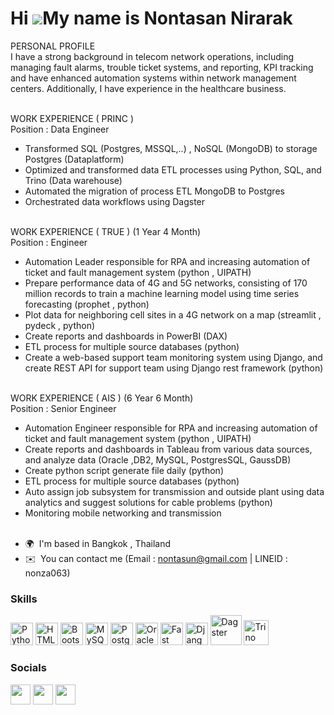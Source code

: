 Hi ![](https://user-images.githubusercontent.com/18350557/176309783-0785949b-9127-417c-8b55-ab5a4333674e.gif)My name is Nontasan Nirarak
========================================================================================================================================
PERSONAL PROFILE<br />
  I have a strong background in telecom network operations, including managing fault alarms, trouble ticket systems, and reporting, KPI tracking and have enhanced automation systems within network management centers. Additionally, I have experience in the healthcare business.
<br /><br />

WORK EXPERIENCE ( PRINC )<br />
Position : Data Engineer
  - Transformed SQL (Postgres, MSSQL,..) , NoSQL (MongoDB) to storage Postgres (Dataplatform)
  - Optimized and transformed data ETL processes using Python, SQL, and Trino (Data warehouse)
  - Automated the migration of process ETL MongoDB to Postgres
  - Orchestrated data workflows using Dagster
<br /><br />

WORK EXPERIENCE ( TRUE ) (1 Year 4 Month)<br />
Position : Engineer
  - Automation Leader responsible for RPA and increasing automation of ticket and fault management system (python , UIPATH)
  - Prepare performance data of 4G and 5G networks, consisting of 170 million records to train a machine learning model using time series forecasting (prophet , python)
  - Plot data for neighboring cell sites in a 4G network on a map (streamlit , pydeck , python)
  - Create reports and dashboards in PowerBI (DAX)
  - ETL process for multiple source databases (python)
  - Create a web-based support team monitoring system using Django, and create REST API for support team using Django rest framework (python)
<br /><br />

WORK EXPERIENCE ( AIS ) (6 Year 6 Month)<br />
Position : Senior Engineer
  - Automation Engineer responsible for RPA and increasing automation of ticket and fault management system (python , UIPATH)
  - Create reports and dashboards in Tableau from various data sources, and analyze data (Oracle ,DB2, MySQL, PostgresSQL, GaussDB)
  - Create python script generate file daily (python)
  - ETL process for multiple source databases (python)
  - Auto assign job subsystem for transmission and outside plant using data analytics and suggest solutions for cable problems (python)
  - Monitoring mobile networking and transmission
<br /><br />


* 🌍  I'm based in Bangkok , Thailand
* ✉️  You can contact me (Email : nontasun@gmail.com | LINEID : nonza063)

### Skills
<p align="left">
<a href="https://www.python.org/" target="_blank" rel="noreferrer"><img src="https://raw.githubusercontent.com/danielcranney/readme-generator/main/public/icons/skills/python-colored.svg" width="36" height="36" alt="Python" /></a>
<a href="https://developer.mozilla.org/en-US/docs/Glossary/HTML5" target="_blank" rel="noreferrer"><img src="https://raw.githubusercontent.com/danielcranney/readme-generator/main/public/icons/skills/html5-colored.svg" width="36" height="36" alt="HTML5" /></a>
<a href="https://getbootstrap.com/" target="_blank" rel="noreferrer"><img src="https://raw.githubusercontent.com/danielcranney/readme-generator/main/public/icons/skills/bootstrap-colored.svg" width="36" height="36" alt="Bootstrap" /></a>
<a href="https://www.mysql.com/" target="_blank" rel="noreferrer"><img src="https://raw.githubusercontent.com/danielcranney/readme-generator/main/public/icons/skills/mysql-colored.svg" width="36" height="36" alt="MySQL" /></a>
<a href="https://www.postgresql.org/" target="_blank" rel="noreferrer"><img src="https://raw.githubusercontent.com/danielcranney/readme-generator/main/public/icons/skills/postgresql-colored.svg" width="36" height="36" alt="PostgreSQL" /></a>
<a href="https://www.oracle.com/uk/index.html" target="_blank" rel="noreferrer"><img src="https://raw.githubusercontent.com/danielcranney/readme-generator/main/public/icons/skills/oracle-colored.svg" width="36" height="36" alt="Oracle" /></a>
<a href="https://fastapi.tiangolo.com/" target="_blank" rel="noreferrer"><img src="https://raw.githubusercontent.com/danielcranney/readme-generator/main/public/icons/skills/fastapi-colored.svg" width="36" height="36" alt="Fast API" /></a>
<a href="https://www.djangoproject.com/" target="_blank" rel="noreferrer"><img src="https://raw.githubusercontent.com/danielcranney/readme-generator/main/public/icons/skills/django-colored-dark.svg" width="36" height="36" alt="Django" /></a>
<a href="https://dagster.io" target="_blank" rel="noreferrer"><img src="https://github.com/nonewja063/nonewja063/assets/109946116/cf39338c-23eb-419c-ad94-409251acb27e" width="50" height="48" alt="Dagster" /></a>
<a href="https://trino.io" target="_blank" rel="noreferrer"><img src="https://github.com/nonewja063/nonewja063/assets/109946116/36f17c71-4a79-45b8-a3ea-51ddaf7c4e56" width="40" height="40" alt="Trino" /></a>
</p>

### Socials

<p align="left"> <a href="https://www.facebook.com/nontasun" target="_blank" rel="noreferrer"><img src="https://raw.githubusercontent.com/danielcranney/readme-generator/main/public/icons/socials/facebook.svg" width="32" height="32" /></a> <a href="https://www.github.com/nonewja063" target="_blank" rel="noreferrer"><img src="https://raw.githubusercontent.com/danielcranney/readme-generator/main/public/icons/socials/github-dark.svg" width="32" height="32" /></a> <a href="https://www.linkedin.com/in/nontasan-nirarak-863937229/" target="_blank" rel="noreferrer"><img src="https://raw.githubusercontent.com/danielcranney/readme-generator/main/public/icons/socials/linkedin.svg" width="32" height="32" /></a></p>
